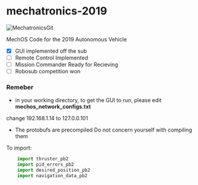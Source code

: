 # mechatronics-2019

 ![MechatronicsGit](https://pbs.twimg.com/profile_images/761612221885452288/dUwJT9It_400x400.jpg)

MechOS Code for the 2019 Autonomous Vehicle

 - [x] GUI implemented off the sub
 - [ ] Remote Control Implemented
 - [ ] Mission Commander Ready for Recieving
 - [ ] Robosub competition won

### Remeber
 * in your working directory, to get the GUI to run, please edit **mechos_network_configs.txt**

change 192.168.1.14 to 127.0.0.101

 * The protobufs are precompiled
Do not concern yourself with compiling them

To import:
```python
	import thruster_pb2
	import pid_errors_pb2
	import desired_position_pb2
	import navigation_data_pb2

```
